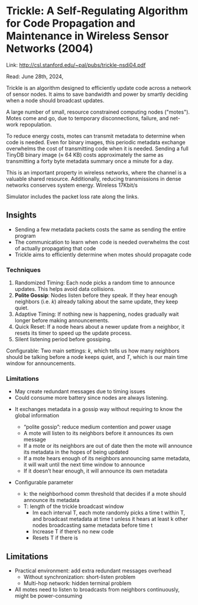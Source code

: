 # Trickle: A Self-Regulating Algorithm for Code Propagation and Maintenance in Wireless Sensor Networks (2004) 

Link: http://csl.stanford.edu/~pal/pubs/trickle-nsdi04.pdf

Read: June 28th, 2024,

Trickle is an algorithm designed to efficiently update code across a network of sensor nodes. It aims to save bandwidth and power by smartly deciding when a node should broadcast updates.

A large number of small, resource constrained computing nodes ("motes"). Motes come and go, due to temporary disconnections, failure, and net- work repopulation.

To reduce energy costs, motes can transmit metadata to determine when code is needed. Even for binary images, this periodic metadata exchange overwhelms the cost of transmitting code when it is needed. Sending a full TinyDB binary image (≈ 64 KB) costs approximately the same as transmitting a forty byte metadata summary once a minute for a day. 

This is an important property in wireless networks, where the channel is a valuable shared resource. Additionally, reducing transmissions in dense networks conserves system energy. Wireless 17Kbit/s

Simulator includes the packet loss rate along the links. 

## Insights

- Sending a few metadata packets costs the same as sending the entire program
- The communication to learn when code is needed overwhelms the cost of actually propagating that code
- Trickle aims to efficiently determine when motes should propagate code

### Techniques 
1. Randomized Timing: Each node picks a random time to announce updates. This helps avoid data collisions.
2. **Polite Gossip**: Nodes listen before they speak. If they hear enough neighbors (i.e. $k$) already talking about the same update, they keep quiet.
3. Adaptive Timing: If nothing new is happening, nodes gradually wait longer before making announcements.
4. Quick Reset: If a node hears about a newer update from a neighbor, it resets its timer to speed up the update process.
5. Silent listening period before gossiping. 

Configurable:
Two main settings: $k$, which tells us how many neighbors should be talking before a node keeps quiet, and $T$, which is our main time window for announcements.

### Limitations 
* May create redundant messages due to timing issues
* Could consume more battery since nodes are always listening.

- It exchanges metadata in a gossip way without requiring to know the global information
    - “polite gossip”: reduce medium contention and power usage
    - A mote will listen to its neighbors before it announces its own message
    - If a mote or its neighbors are out of date then the mote will announce its metadata in the hopes of being updated
    - If a mote hears enough of its neighbors announcing same metadata, it will wait until the next time window to announce
    - If it doesn’t hear enough, it will announce its own metadata

- Configurable parameter
    - k: the neighborhood comm threshold that decides if a mote should announce its metadata
    - T: length of the trickle broadcast window
        - Im each interval T, each mote randomly picks a time t within T, and broadcast metadata at time t unless it hears at least k other nodes broadcasting same metadata before time t
        - Increase T if there’s no new code
        - Resets T if there is

## Limitations

- Practical environment: add extra redundant messages overhead
    - Without synchronization: short-listen problem
    - Multi-hop network: hidden terminal problem
- All motes need to listen to broadcasts from neighbors continuously, might be power-consuming